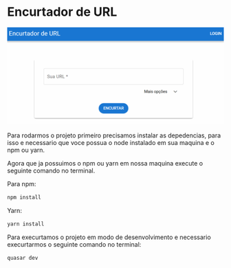 # Encurtador de URL

![encurtador](https://github.com/thiago2034/shortUrlFrontEnd/blob/main/encurtador.gif)

Para rodarmos o projeto primeiro precisamos instalar as depedencias, para isso e necessario que voce possua o node instalado em sua maquina e o npm ou yarn.

Agora que ja possuimos o npm ou yarn em nossa maquina execute o seguinte comando no terminal.

Para npm:

```bash
npm install
```

Yarn:

```bash
yarn install
```

Para execurtamos o projeto em modo de desenvolvimento e necessario execurtarmos o seguinte comando no terminal:

```bash
quasar dev
```
